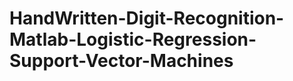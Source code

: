 HandWritten-Digit-Recognition-Matlab-Logistic-Regression-Support-Vector-Machines
================================================================================
